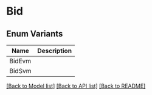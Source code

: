 # Bid

## Enum Variants

| Name   | Description |
| ------ | ----------- |
| BidEvm |             |
| BidSvm |             |

[[Back to Model list]](../README.md#documentation-for-models) [[Back to API list]](../README.md#documentation-for-api-endpoints) [[Back to README]](../README.md)
